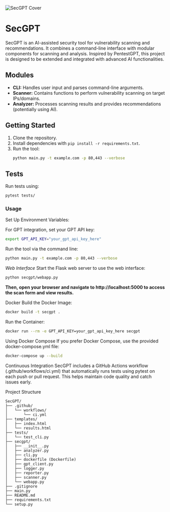 ![SecGPT Cover](https://images.pexels.com/photos/277394/pexels-photo-277394.jpeg?auto=compress&cs=tinysrgb&dpr=2&h=750&w=1260)

# SecGPT

SecGPT is an AI-assisted security tool for vulnerability scanning and recommendations. It combines a command-line interface with modular components for scanning and analysis. Inspired by PentestGPT, this project is designed to be extended and integrated with advanced AI functionalities.

## Modules

- **CLI:** Handles user input and parses command-line arguments.
- **Scanner:** Contains functions to perform vulnerability scanning on target IPs/domains.
- **Analyzer:** Processes scanning results and provides recommendations (potentially using AI).

## Getting Started

1. Clone the repository.
2. Install dependencies with
   `pip install -r requirements.txt`.
4. Run the tool:
    ```bash
    python main.py -t example.com -p 80,443 --verbose
    ```

## Tests

Run tests using:
```bash
pytest tests/
```
### Usage

Set Up Environment Variables:

For GPT integration, set your GPT API key:

```bash
export GPT_API_KEY="your_gpt_api_key_here"
```
Run the tool via the command line:

```bash
python main.py -t example.com -p 80,443 --verbose
```

*Web Interface*
Start the Flask web server to use the web interface:

```bash
python secgpt/webapp.py
```
**Then, open your browser and navigate to http://localhost:5000 to access the scan form and view results.**

Docker
Build the Docker Image:

```bash
docker build -t secgpt .
```
Run the Container:
```bash
docker run --rm -e GPT_API_KEY=your_gpt_api_key_here secgpt
```
Using Docker Compose
If you prefer Docker Compose, use the provided docker-compose.yml file:

```bash
docker-compose up --build
```
Continuous Integration
SecGPT includes a GitHub Actions workflow (.github/workflows/ci.yml) that automatically runs tests using pytest on each push or pull request. This helps maintain code quality and catch issues early.

Project Structure
```arduino
SecGPT/
├── .github/
│   └── workflows/
│       └── ci.yml
├── templates/
│   ├── index.html
│   └── results.html
├── tests/
│   └── test_cli.py
├── secgpt/
│   ├── __init__.py
│   ├── analyzer.py
│   ├── cli.py
│   ├── dockerfile (Dockerfile)
│   ├── gpt_client.py
│   ├── logger.py
│   ├── reporter.py
│   ├── scanner.py
│   └── webapp.py
├── .gitignore
├── main.py
├── README.md
├── requirements.txt
└── setup.py
